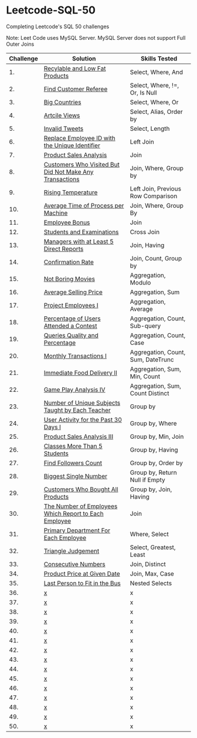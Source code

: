 # Leetcode-SQL-50

Completing Leetcode's SQL 50 challenges

Note: Leet Code uses MySQL Server. MySQL Server does not support Full Outer Joins

| Challenge | Solution         | Skills Tested                                    |
|----- |-----------------------|------------------------------------------------------|
| 1.   | [Recylable and Low Fat Products](https://github.com/ejhughes/Leetcode-SQL-50/blob/main/select1.sql) | Select, Where, And    |
| 2.   | [Find Customer Referee](https://github.com/ejhughes/Leetcode-SQL-50/blob/main/select2.sql) | Select, Where, !=, Or, Is Null   |
| 3.   | [Big Countries](https://github.com/ejhughes/Leetcode-SQL-50/blob/main/select3.sql) | Select, Where, Or   |
| 4.   | [Artcile Views](https://github.com/ejhughes/Leetcode-SQL-50/blob/main/select4.sql) | Select, Alias, Order by    |
| 5.   | [Invalid Tweets](https://github.com/ejhughes/Leetcode-SQL-50/blob/main/select5.sql) | Select, Length     |
| 6.   | [Replace Employee ID with the Unique Identifier](https://github.com/ejhughes/Leetcode-SQL-50/blob/main/join1.sql) | Left Join     |
| 7.   | [Product Sales Analysis](https://github.com/ejhughes/Leetcode-SQL-50/blob/main/join2.sql) | Join     |
| 8.   | [Customers Who Visited But Did Not Make Any Transactions](https://github.com/ejhughes/Leetcode-SQL-50/blob/main/join3.sql) | Join, Where, Group by     |
| 9.   | [Rising Temperature](https://github.com/ejhughes/Leetcode-SQL-50/blob/main/join4.sql) | Left Join, Previous Row Comparison   |
| 10.   | [Average Time of Process per Machine](https://github.com/ejhughes/Leetcode-SQL-50/tree/main) | Join, Where, Group By     |
| 11.   | [Employee Bonus](https://github.com/ejhughes/Leetcode-SQL-50/blob/main/join6.sql) | Join     |
| 12.   | [Students and Examinations](https://github.com/ejhughes/Leetcode-SQL-50/blob/main/join7.sql) | Cross Join    |
| 13.   | [Managers with at Least 5 Direct Reports](https://github.com/ejhughes/Leetcode-SQL-50/blob/main/join8.sql) | Join, Having     |
| 14.   | [Confirmation Rate](https://github.com/ejhughes/Leetcode-SQL-50/blob/main/join9.sql) | Join, Count, Group by     |
| 15.   | [Not Boring Movies](https://github.com/ejhughes/Leetcode-SQL-50/blob/main/aggregation1.sql) | Aggregation, Modulo     |
| 16.   | [Average Selling Price](https://github.com/ejhughes/Leetcode-SQL-50/blob/main/aggregation2.sql) | Aggregation, Sum     |
| 17.   | [Project Employees I](https://github.com/ejhughes/Leetcode-SQL-50/blob/main/aggregation3.sql) | Aggregation, Average     |
| 18.   | [Percentage of Users Attended a Contest](https://github.com/ejhughes/Leetcode-SQL-50/blob/main/aggregation4.sql) | Aggregation, Count, Sub-query     |
| 19.   | [Queries Quality and Percentage](https://github.com/ejhughes/Leetcode-SQL-50/blob/main/aggregation5.sql) | Aggregation, Count, Case     |
| 20.   | [Monthly Transactions I](https://github.com/ejhughes/Leetcode-SQL-50/blob/main/aggregation6.sql) | Aggregation, Count, Sum, DateTrunc     |
| 21.   | [Immediate Food Delivery II](https://github.com/ejhughes/Leetcode-SQL-50/blob/main/aggregation7.sql) | Aggregation, Sum, Min, Count     |
| 22.   | [Game Play Analysis IV](https://github.com/ejhughes/Leetcode-SQL-50/blob/main/aggregation8.sql) | Aggregation, Sum, Count Distinct     |
| 23.   | [Number of Unique Subjects Taught by Each Teacher](https://github.com/ejhughes/Leetcode-SQL-50/blob/main/groupsort1.sql) | Group by    |
| 24.   | [User Activity for the Past 30 Days I](https://github.com/ejhughes/Leetcode-SQL-50/blob/main/groupsort2.sql) | Group by, Where     |
| 25.   | [Product Sales Analysis III](https://github.com/ejhughes/Leetcode-SQL-50/blob/main/groupsort3.sql) | Group by, Min, Join     |
| 26.   | [Classes More Than 5 Students](https://github.com/ejhughes/Leetcode-SQL-50/blob/main/groupsort4.sql) | Group by, Having     |
| 27.   | [Find Followers Count](https://github.com/ejhughes/Leetcode-SQL-50/blob/main/groupsort5.sql) | Group by, Order by     |
| 28.   | [Biggest Single Number](https://github.com/ejhughes/Leetcode-SQL-50/blob/main/groupsort6.sql) | Group by, Return Null if Empty     |
| 29.   | [Customers Who Bought All Products](https://github.com/ejhughes/Leetcode-SQL-50/blob/main/groupsort7.sql) | Group by, Join, Having     |
| 30.   | [The Number of Employees Which Report to Each Employee](https://github.com/ejhughes/Leetcode-SQL-50/blob/main/advjoin1.sql) | Join     |
| 31.   | [Primary Department For Each Employee](https://github.com/ejhughes/Leetcode-SQL-50/blob/main/advjoin2.sql) | Where, Select     |
| 32.   | [Triangle Judgement](https://github.com/ejhughes/Leetcode-SQL-50/blob/main/advjoin3.sql) | Select, Greatest, Least     |
| 33.   | [Consecutive Numbers](https://github.com/ejhughes/Leetcode-SQL-50/blob/main/advjoin4.sql) | Join, Distinct     |
| 34.   | [Product Price at Given Date](https://github.com/ejhughes/Leetcode-SQL-50/blob/main/advjoin5.sql) | Join, Max, Case     |
| 35.   | [Last Person to Fit in the Bus](https://github.com/ejhughes/Leetcode-SQL-50/blob/main/advjoin6.sql) | Nested Selects     |
| 36.   | [x](x) | x     |
| 37.   | [x](x) | x     |
| 38.   | [x](x) | x     |
| 39.   | [x](x) | x     |
| 40.   | [x](x) | x     |
| 41.   | [x](x) | x     |
| 42.   | [x](x) | x     |
| 43.   | [x](x) | x     |
| 44.   | [x](x) | x     |
| 45.   | [x](x) | x     |
| 46.   | [x](x) | x     |
| 47.   | [x](x) | x     |
| 48.   | [x](x) | x     |
| 49.   | [x](x) | x     |
| 50.   | [x](x) | x     |

